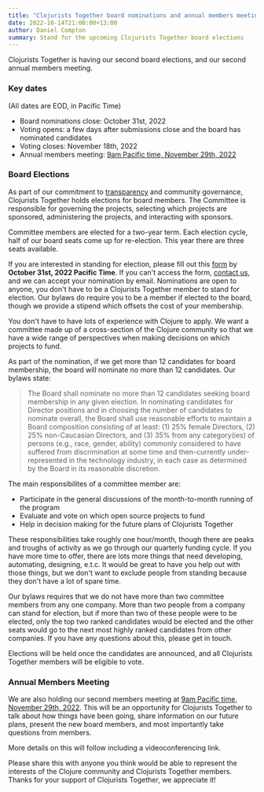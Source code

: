 ```yaml
---
title: "Clojurists Together board nominations and annual members meeting"
date: 2022-10-14T21:00:00+13:00
author: Daniel Compton
summary: Stand for the upcoming Clojurists Together board elections
---
```


Clojurists Together is having our second board elections, and our second annual members meeting.

### Key dates

(All dates are EOD, in Pacific Time)

* Board nominations close: October 31st, 2022
* Voting opens: a few days after submissions close and the board has nominated candidates
* Voting closes: November 18th, 2022
* Annual members meeting: [9am Pacific time, November 29th, 2022](https://www.timeanddate.com/worldclock/fixedtime.html?msg=Clojurists+Together+members+meeting&iso=20221129T09&p1=224&ah=1)

### Board Elections

As part of our commitment to [transparency](/transparency/) and community governance, Clojurists Together holds elections for board members. The Committee is responsible for governing the projects, selecting which projects are sponsored, administering the projects, and interacting with sponsors.

Committee members are elected for a two-year term. Each election cycle, half of our board seats come up for re-election. This year there are three seats available.

If you are interested in standing for election, please fill out this [form](https://docs.google.com/forms/d/e/1FAIpQLSd08O4XVHiDl2P2ZsZKvigFj4wwSKRRS7970h69ED9rSozKsQ/viewform) by **October 31st, 2022 Pacific Time**. If you can't access the form, [contact us](/contact/), and we can accept your nomination by email. Nominations are open to anyone, you don't have to be a Clojurists Together member to stand for election. Our bylaws do require you to be a member if elected to the board, though we provide a stipend which offsets the cost of your membership.

You don't have to have lots of experience with Clojure to apply. We want a committee made up of a cross-section of the Clojure community so that we have a wide range of perspectives when making decisions on which projects to fund.

As part of the nomination, if we get more than 12 candidates for board membership, the board will nominate no more than 12 candidates. Our bylaws state:

> The Board shall nominate no more than 12 candidates seeking board membership in any given election. In nominating candidates for Director positions and in choosing the number of candidates to nominate overall, the Board shall use reasonable efforts to maintain a Board composition consisting of at least: (1) 25% female Directors, (2) 25% non-Caucasian Directors, and (3) 35% from any category(ies) of persons (e.g., race, gender, ability) commonly considered to have suffered from discrimination at some time and then-currently under-represented in the technology industry, in each case as determined by the Board in its reasonable discretion.

The main responsibilites of a committee member are:

* Participate in the general discussions of the month-to-month running of the program
* Evaluate and vote on which open source projects to fund
* Help in decision making for the future plans of Clojurists Together

These responsibilities take roughly one hour/month, though there are peaks and troughs of activity as we go through our quarterly funding cycle. If you have more time to offer, there are lots more things that need developing, automating, designing, e.t.c. It would be great to have you help out with those things, but we don't want to exclude people from standing because they don't have a lot of spare time.

Our bylaws requires that we do not have more than two committee members from any one company. More than two people from a company can stand for election, but if more than two of these people were to be elected, only the top two ranked candidates would be elected and the other seats would go to the next most highly ranked candidates from other companies. If you have any questions about this, please get in touch.

Elections will be held once the candidates are announced, and all Clojurists Together members will be eligible to vote.

### Annual Members Meeting

We are also holding our second members meeting at [9am Pacific time, November 29th, 2022](https://www.timeanddate.com/worldclock/fixedtime.html?msg=Clojurists+Together+members+meeting&iso=20221129T09&p1=224&ah=1). This will be an opportunity for Clojurists Together to talk about how things have been going, share information on our future plans, present the new board members, and most importantly take questions from members.

More details on this will follow including a videoconferencing link.

Please share this with anyone you think would be able to represent the interests of the Clojure community and Clojurists Together members. Thanks for your support of Clojurists Together, we appreciate it!
